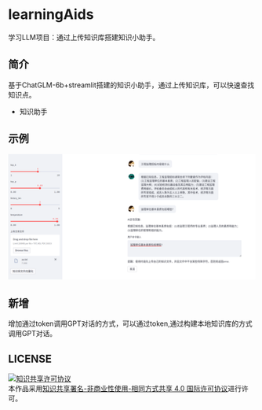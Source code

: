 # learningAids
学习LLM项目：通过上传知识库搭建知识小助手。
## 简介

基于ChatGLM-6b+streamlit搭建的知识小助手，通过上传知识库，可以快速查找知识点。

* 知识助手
## 示例
![截图](png/example1.png)

## 新增
增加通过token调用GPT对话的方式，可以通过token,通过构建本地知识库的方式调用GPT对话。

## LICENSE
<a rel="license" href="http://creativecommons.org/licenses/by-nc-sa/4.0/"><img alt="知识共享许可协议" style="border-width:0" src="https://img.shields.io/badge/license-CC%20BY--NC--SA%204.0-lightgrey" /></a><br />本作品采用<a rel="license" href="http://creativecommons.org/licenses/by-nc-sa/4.0/">知识共享署名-非商业性使用-相同方式共享 4.0 国际许可协议</a>进行许可。
